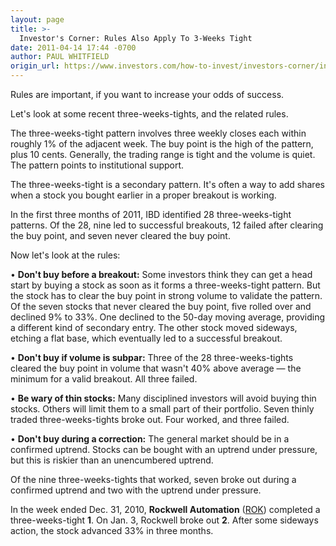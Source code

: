 ```yaml
---
layout: page
title: >-
  Investor's Corner: Rules Also Apply To 3-Weeks Tight
date: 2011-04-14 17:44 -0700
author: PAUL WHITFIELD
origin_url: https://www.investors.com/how-to-invest/investors-corner/investorss-corner-rules-also-apply-to-3-weeks-tight
---
```





Rules are important, if you want to increase your odds of success.


Let's look at some recent three-weeks-tights, and the related rules.


The three-weeks-tight pattern involves three weekly closes each within roughly 1% of the adjacent week. The buy point is the high of the pattern, plus 10 cents. Generally, the trading range is tight and the volume is quiet. The pattern points to institutional support.


The three-weeks-tight is a secondary pattern. It's often a way to add shares when a stock you bought earlier in a proper breakout is working.


In the first three months of 2011, IBD identified 28 three-weeks-tight patterns. Of the 28, nine led to successful breakouts, 12 failed after clearing the buy point, and seven never cleared the buy point.


Now let's look at the rules:


• **Don't buy before a breakout:** Some investors think they can get a head start by buying a stock as soon as it forms a three-weeks-tight pattern. But the stock has to clear the buy point in strong volume to validate the pattern. Of the seven stocks that never cleared the buy point, five rolled over and declined 9% to 33%. One declined to the 50-day moving average, providing a different kind of secondary entry. The other stock moved sideways, etching a flat base, which eventually led to a successful breakout.


• **Don't buy if volume is subpar:** Three of the 28 three-weeks-tights cleared the buy point in volume that wasn't 40% above average — the minimum for a valid breakout. All three failed.


• **Be wary of thin stocks:** Many disciplined investors will avoid buying thin stocks. Others will limit them to a small part of their portfolio. Seven thinly traded three-weeks-tights broke out. Four worked, and three failed.


• **Don't buy during a correction:** The general market should be in a confirmed uptrend. Stocks can be bought with an uptrend under pressure, but this is riskier than an unencumbered uptrend.


Of the nine three-weeks-tights that worked, seven broke out during a confirmed uptrend and two with the uptrend under pressure.


In the week ended Dec. 31, 2010, **Rockwell Automation** ([ROK](https://research.investors.com/quote.aspx?symbol=ROK)) completed a three-weeks-tight **1**. On Jan. 3, Rockwell broke out **2**. After some sideways action, the stock advanced 33% in three months.




